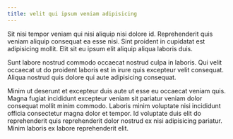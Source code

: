 ```yaml
---
title: velit qui ipsum veniam adipisicing
---
```


Sit nisi tempor veniam qui nisi aliquip nisi dolore id. Reprehenderit quis veniam aliquip consequat ea esse nisi. Sint proident in cupidatat est adipisicing mollit. Elit sit eu ipsum elit aliquip aliqua laboris duis.

Sunt labore nostrud commodo occaecat nostrud culpa in laboris. Qui velit occaecat ut do proident laboris est in irure quis excepteur velit consequat. Aliqua nostrud quis dolore qui aute adipisicing consequat.

Minim ut deserunt et excepteur duis aute ut esse eu occaecat veniam quis. Magna fugiat incididunt excepteur veniam sit pariatur veniam dolor consequat mollit minim commodo. Laboris minim voluptate nisi incididunt officia consectetur magna dolor et tempor. Id voluptate duis elit do reprehenderit quis reprehenderit dolor nostrud ex nisi adipisicing pariatur. Minim laboris ex labore reprehenderit elit.